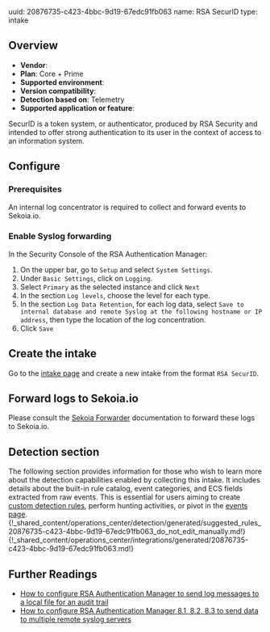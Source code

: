 uuid: 20876735-c423-4bbc-9d19-67edc91fb063
name: RSA SecurID
type: intake

## Overview
- **Vendor**:
- **Plan**: Core + Prime
- **Supported environment**:
- **Version compatibility**:
- **Detection based on**: Telemetry
- **Supported application or feature**:

SecurID is a token system, or authenticator, produced by RSA Security and intended to offer strong authentication to its user in the context of access to an information system.



## Configure

### Prerequisites

An internal log concentrator is required to collect and forward events to Sekoia.io.

### Enable Syslog forwarding

In the Security Console of the RSA Authentication Manager:

1. On the upper bar, go to `Setup` and select `System Settings`.
2. Under `Basic Settings`, click on `Logging`.
3. Select `Primary` as the selected instance and click `Next`
4. In the section `Log levels`, choose the level for each type.
5. In the section `Log Data Retention`, for each log data, select `Save to internal database and remote Syslog at the following hostname or IP address`, then type the location of the log concentration.
6. Click `Save`


## Create the intake

Go to the [intake page](https://app.sekoia.io/operations/intakes) and create a new intake from the format `RSA SecurID`.

## Forward logs to Sekoia.io

Please consult the [Sekoia Forwarder](/integration/ingestion_methods/syslog/sekoiaio_forwarder) documentation to forward these logs to Sekoia.io.



## Detection section

The following section provides information for those who wish to learn more about the detection capabilities enabled by collecting this intake. It includes details about the built-in rule catalog, event categories, and ECS fields extracted from raw events. This is essential for users aiming to create [custom detection rules](/docs/xdr/features/detect/sigma.md), perform hunting activities, or pivot in the [events page](/docs/xdr/features/investigate/events.md).
{!_shared_content/operations_center/detection/generated/suggested_rules_20876735-c423-4bbc-9d19-67edc91fb063_do_not_edit_manually.md!}
{!_shared_content/operations_center/integrations/generated/20876735-c423-4bbc-9d19-67edc91fb063.md!}

## Further Readings

- [How to configure RSA Authentication Manager to send log messages to a local file for an audit trail](https://community.rsa.com/t5/securid-knowledge-base/how-to-configure-rsa-authentication-manager-to-send-log-messages/ta-p/6449)
- [How to configure RSA Authentication Manager 8.1, 8.2, 8.3 to send data to multiple remote syslog servers](https://community.rsa.com/t5/securid-knowledge-base/how-to-configure-rsa-authentication-manager-8-1-8-2-8-3-to-send/ta-p/2525)
